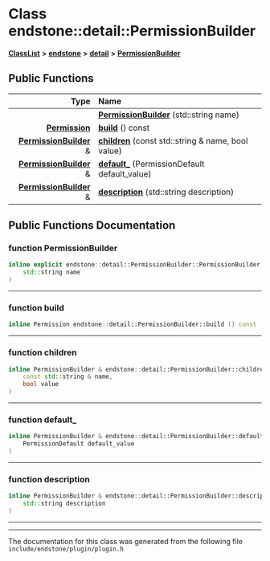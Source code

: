 

# Class endstone::detail::PermissionBuilder



[**ClassList**](annotated.md) **>** [**endstone**](namespaceendstone.md) **>** [**detail**](namespaceendstone_1_1detail.md) **>** [**PermissionBuilder**](classendstone_1_1detail_1_1PermissionBuilder.md)










































## Public Functions

| Type | Name |
| ---: | :--- |
|   | [**PermissionBuilder**](#function-permissionbuilder) (std::string name) <br> |
|  [**Permission**](classendstone_1_1Permission.md) | [**build**](#function-build) () const<br> |
|  [**PermissionBuilder**](classendstone_1_1detail_1_1PermissionBuilder.md) & | [**children**](#function-children) (const std::string & name, bool value) <br> |
|  [**PermissionBuilder**](classendstone_1_1detail_1_1PermissionBuilder.md) & | [**default\_**](#function-default_) (PermissionDefault default\_value) <br> |
|  [**PermissionBuilder**](classendstone_1_1detail_1_1PermissionBuilder.md) & | [**description**](#function-description) (std::string description) <br> |




























## Public Functions Documentation




### function PermissionBuilder 

```C++
inline explicit endstone::detail::PermissionBuilder::PermissionBuilder (
    std::string name
) 
```




<hr>



### function build 

```C++
inline Permission endstone::detail::PermissionBuilder::build () const
```




<hr>



### function children 

```C++
inline PermissionBuilder & endstone::detail::PermissionBuilder::children (
    const std::string & name,
    bool value
) 
```




<hr>



### function default\_ 

```C++
inline PermissionBuilder & endstone::detail::PermissionBuilder::default_ (
    PermissionDefault default_value
) 
```




<hr>



### function description 

```C++
inline PermissionBuilder & endstone::detail::PermissionBuilder::description (
    std::string description
) 
```




<hr>

------------------------------
The documentation for this class was generated from the following file `include/endstone/plugin/plugin.h`


